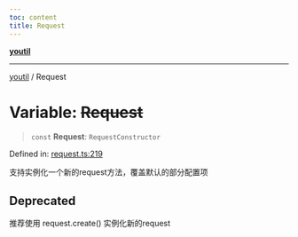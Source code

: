 ```yaml
---
toc: content
title: Request
---
```

[**youtil**](../README.md)

***

[youtil](../globals.md) / Request

# Variable: ~~Request~~

> `const` **Request**: `RequestConstructor`

Defined in: [request.ts:219](https://github.com/sxei/youtil/blob/3b581c08fcff87306a01ca309f1a64565d5e1e6a/src/request.ts#L219)

支持实例化一个新的request方法，覆盖默认的部分配置项

## Deprecated

推荐使用 request.create() 实例化新的request
